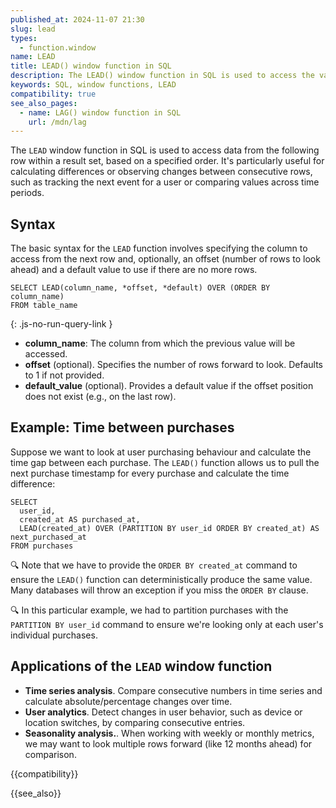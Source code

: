```yaml
---
published_at: 2024-11-07 21:30
slug: lead
types:
  - function.window
name: LEAD
title: LEAD() window function in SQL
description: The LEAD() window function in SQL is used to access the value from the following row in the same result set, based on a specific ordering.
keywords: SQL, window functions, LEAD
compatibility: true
see_also_pages:
  - name: LAG() window function in SQL
    url: /mdn/lag
---
```


The `LEAD` window function in SQL is used to access data from the following row within a result set, based on a specified order. It's particularly useful for calculating differences or observing changes between consecutive rows, such as tracking the next event for a user or comparing values across time periods.

## Syntax

The basic syntax for the `LEAD` function involves specifying the column to access from the next row and, optionally, an offset (number of rows to look ahead) and a default value to use if there are no more rows.

~~~pgsql
SELECT LEAD(column_name, *offset, *default) OVER (ORDER BY column_name)
FROM table_name
~~~
{: .js-no-run-query-link }

- **column_name**: The column from which the previous value will be accessed.
- **offset** (optional). Specifies the number of rows forward to look. Defaults to 1 if not provided.
- **default_value** (optional). Provides a default value if the offset position does not exist (e.g., on the last row).

## Example: Time between purchases

Suppose we want to look at user purchasing behaviour and calculate the time gap between each purchase. The `LEAD()` function allows us to pull the next purchase timestamp for every purchase and calculate the time difference:

~~~pgsql
SELECT
  user_id,
  created_at AS purchased_at,
  LEAD(created_at) OVER (PARTITION BY user_id ORDER BY created_at) AS next_purchased_at
FROM purchases
~~~

:mag: Note that we have to provide the `ORDER BY created_at` command to ensure the `LEAD()` function can deterministically produce the same value. Many databases will throw an exception if you miss the `ORDER BY` clause.

:mag: In this particular example, we had to partition purchases with the `PARTITION BY user_id` command to ensure we're looking only at each user's individual purchases.

## Applications of the `LEAD` window function

- **Time series analysis**. Compare consecutive numbers in time series and calculate absolute/percentage changes over time.
- **User analytics**. Detect changes in user behavior, such as device or location switches, by comparing consecutive entries.
- **Seasonality analysis.**. When working with weekly or monthly metrics, we may want to look multiple rows forward (like 12 months ahead) for comparison.

{{compatibility}}

{{see_also}}
